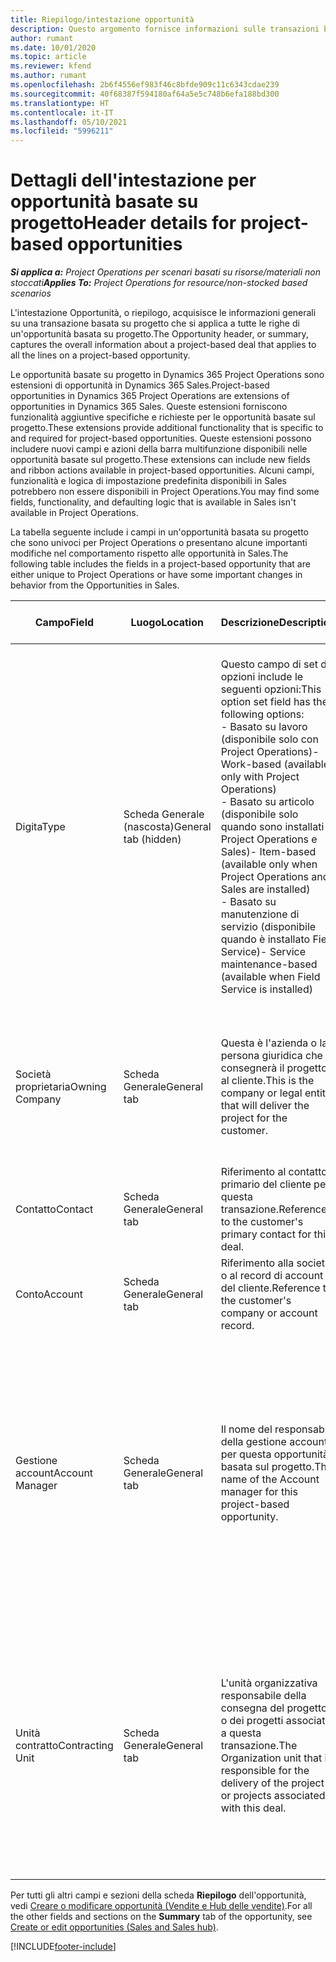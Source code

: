 ```yaml
---
title: Riepilogo/intestazione opportunità
description: Questo argomento fornisce informazioni sulle transazioni basate sul progetto e sulle righe di opportunità basate su progetto.
author: rumant
ms.date: 10/01/2020
ms.topic: article
ms.reviewer: kfend
ms.author: rumant
ms.openlocfilehash: 2b6f4556ef983f46c8bfde909c11c6343cdae239
ms.sourcegitcommit: 40f68387f594180af64a5e5c748b6efa188bd300
ms.translationtype: HT
ms.contentlocale: it-IT
ms.lasthandoff: 05/10/2021
ms.locfileid: "5996211"
---
```

# <a name="header-details-for-project-based-opportunities"></a><span data-ttu-id="eb391-103">Dettagli dell'intestazione per opportunità basate su progetto</span><span class="sxs-lookup"><span data-stu-id="eb391-103">Header details for project-based opportunities</span></span>

<span data-ttu-id="eb391-104">_**Si applica a:** Project Operations per scenari basati su risorse/materiali non stoccati_</span><span class="sxs-lookup"><span data-stu-id="eb391-104">_**Applies To:** Project Operations for resource/non-stocked based scenarios_</span></span>


<span data-ttu-id="eb391-105">L'intestazione Opportunità, o riepilogo, acquisisce le informazioni generali su una transazione basata su progetto che si applica a tutte le righe di un'opportunità basata su progetto.</span><span class="sxs-lookup"><span data-stu-id="eb391-105">The Opportunity header, or summary, captures the overall information about a project-based deal that applies to all the lines on a project-based opportunity.</span></span>

<span data-ttu-id="eb391-106">Le opportunità basate su progetto in Dynamics 365 Project Operations sono estensioni di opportunità in Dynamics 365 Sales.</span><span class="sxs-lookup"><span data-stu-id="eb391-106">Project-based opportunities in Dynamics 365 Project Operations are extensions of opportunities in Dynamics 365 Sales.</span></span> <span data-ttu-id="eb391-107">Queste estensioni forniscono funzionalità aggiuntive specifiche e richieste per le opportunità basate sul progetto.</span><span class="sxs-lookup"><span data-stu-id="eb391-107">These extensions provide additional functionality that is specific to and required for project-based opportunities.</span></span> <span data-ttu-id="eb391-108">Queste estensioni possono includere nuovi campi e azioni della barra multifunzione disponibili nelle opportunità basate sul progetto.</span><span class="sxs-lookup"><span data-stu-id="eb391-108">These extensions can include new fields and ribbon actions available in project-based opportunities.</span></span> <span data-ttu-id="eb391-109">Alcuni campi, funzionalità e logica di impostazione predefinita disponibili in Sales potrebbero non essere disponibili in Project Operations.</span><span class="sxs-lookup"><span data-stu-id="eb391-109">You may find some fields, functionality, and defaulting logic that is available in Sales isn't available in Project Operations.</span></span>

<span data-ttu-id="eb391-110">La tabella seguente include i campi in un'opportunità basata su progetto che sono univoci per Project Operations o presentano alcune importanti modifiche nel comportamento rispetto alle opportunità in Sales.</span><span class="sxs-lookup"><span data-stu-id="eb391-110">The following table includes the fields in a project-based opportunity that are either unique to Project Operations or have some important changes in behavior from the Opportunities in Sales.</span></span>

| <span data-ttu-id="eb391-111">**Campo**</span><span class="sxs-lookup"><span data-stu-id="eb391-111">**Field**</span></span> | <span data-ttu-id="eb391-112">**Luogo**</span><span class="sxs-lookup"><span data-stu-id="eb391-112">**Location**</span></span> | <span data-ttu-id="eb391-113">**Descrizione**</span><span class="sxs-lookup"><span data-stu-id="eb391-113">**Description**</span></span> | <span data-ttu-id="eb391-114">**Impatto downstream**</span><span class="sxs-lookup"><span data-stu-id="eb391-114">**Downstream impact**</span></span> |
| --- | --- | --- | --- |
| <span data-ttu-id="eb391-115">Digita</span><span class="sxs-lookup"><span data-stu-id="eb391-115">Type</span></span> | <span data-ttu-id="eb391-116">Scheda Generale (nascosta)</span><span class="sxs-lookup"><span data-stu-id="eb391-116">General tab (hidden)</span></span> | <span data-ttu-id="eb391-117">Questo campo di set di opzioni include le seguenti opzioni:</span><span class="sxs-lookup"><span data-stu-id="eb391-117">This option set field has the following options:</span></span></br><span data-ttu-id="eb391-118">- Basato su lavoro (disponibile solo con Project Operations)</span><span class="sxs-lookup"><span data-stu-id="eb391-118">- Work-based (available only with Project Operations)</span></span></br><span data-ttu-id="eb391-119">- Basato su articolo (disponibile solo quando sono installati Project Operations e Sales)</span><span class="sxs-lookup"><span data-stu-id="eb391-119">- Item-based (available only when Project Operations and Sales are installed)</span></span></br><span data-ttu-id="eb391-120">- Basato su manutenzione di servizio (disponibile quando è installato Field Service)</span><span class="sxs-lookup"><span data-stu-id="eb391-120">- Service maintenance-based (available when Field Service is installed)</span></span> | <span data-ttu-id="eb391-121">Quando si utilizza Project Operations, questo valore di campo viene impostato automaticamente su **Basato su lavoro** che classifica l'opportunità come basata su progetto.</span><span class="sxs-lookup"><span data-stu-id="eb391-121">When you use Project Operations, this field value is automatically set to **Work-based** which classifies the Opportunity as project-based.</span></span> <span data-ttu-id="eb391-122">Un'opportunità deve essere basata su progetto per abilitare tutte le estensioni e funzionalità specifiche del progetto nel processo di vendita downstream per questa transazione.</span><span class="sxs-lookup"><span data-stu-id="eb391-122">An Opportunity should be project-based to enable all project-specific extensions and functionality in the downstream sales process for this deal.</span></span> |
| <span data-ttu-id="eb391-123">Società proprietaria</span><span class="sxs-lookup"><span data-stu-id="eb391-123">Owning Company</span></span> | <span data-ttu-id="eb391-124">Scheda Generale</span><span class="sxs-lookup"><span data-stu-id="eb391-124">General tab</span></span> | <span data-ttu-id="eb391-125">Questa è l'azienda o la persona giuridica che consegnerà il progetto al cliente.</span><span class="sxs-lookup"><span data-stu-id="eb391-125">This is the company or legal entity that will deliver the project for the customer.</span></span> | <span data-ttu-id="eb391-126">Queste informazioni del campo verranno copiate nel campo corrispondente dell'offerta di progetto creata da questa opportunità.</span><span class="sxs-lookup"><span data-stu-id="eb391-126">This field information will be copied to the corresponding field on the Project quote that is created from this Opportunity.</span></span> |
| <span data-ttu-id="eb391-127">Contatto</span><span class="sxs-lookup"><span data-stu-id="eb391-127">Contact</span></span> | <span data-ttu-id="eb391-128">Scheda Generale</span><span class="sxs-lookup"><span data-stu-id="eb391-128">General tab</span></span> | <span data-ttu-id="eb391-129">Riferimento al contatto primario del cliente per questa transazione.</span><span class="sxs-lookup"><span data-stu-id="eb391-129">Reference to the customer's primary contact for this deal.</span></span> | |
| <span data-ttu-id="eb391-130">Conto</span><span class="sxs-lookup"><span data-stu-id="eb391-130">Account</span></span> | <span data-ttu-id="eb391-131">Scheda Generale</span><span class="sxs-lookup"><span data-stu-id="eb391-131">General tab</span></span> | <span data-ttu-id="eb391-132">Riferimento alla società o al record di account del cliente.</span><span class="sxs-lookup"><span data-stu-id="eb391-132">Reference to the customer's company or account record.</span></span> | |
| <span data-ttu-id="eb391-133">Gestione account</span><span class="sxs-lookup"><span data-stu-id="eb391-133">Account Manager</span></span> | <span data-ttu-id="eb391-134">Scheda Generale</span><span class="sxs-lookup"><span data-stu-id="eb391-134">General tab</span></span> | <span data-ttu-id="eb391-135">Il nome del responsabile della gestione account per questa opportunità basata sul progetto.</span><span class="sxs-lookup"><span data-stu-id="eb391-135">The name of the Account manager for this project-based opportunity.</span></span> | <span data-ttu-id="eb391-136">Il responsabile della gestione account è responsabile della gestione del rapporto con il cliente fino al completamento di questo progetto.</span><span class="sxs-lookup"><span data-stu-id="eb391-136">The Account manager is responsible for managing the relationship with the customer through the completion of this project.</span></span> <span data-ttu-id="eb391-137">In base al record della risorsa prenotabile collegato al responsabile della gestione account, l'unità contratto è predefinita.</span><span class="sxs-lookup"><span data-stu-id="eb391-137">Based on the bookable resource record tied to the Account manager, the contracting unit is defaulted.</span></span> |
| <span data-ttu-id="eb391-138">Unità contratto</span><span class="sxs-lookup"><span data-stu-id="eb391-138">Contracting Unit</span></span> | <span data-ttu-id="eb391-139">Scheda Generale</span><span class="sxs-lookup"><span data-stu-id="eb391-139">General tab</span></span> | <span data-ttu-id="eb391-140">L'unità organizzativa responsabile della consegna del progetto o dei progetti associati a questa transazione.</span><span class="sxs-lookup"><span data-stu-id="eb391-140">The Organization unit that is responsible for the delivery of the project or projects associated with this deal.</span></span> | <span data-ttu-id="eb391-141">L'unità contratto è la divisione dell'azienda che completerà i progetti dopo la chiusura della trattativa.</span><span class="sxs-lookup"><span data-stu-id="eb391-141">The contracting unit is the division of the company that will complete the project(s) after the deal is closed.</span></span> <span data-ttu-id="eb391-142">Ogni unità contratto ha una valuta e questa valuta viene utilizzata per riportare i costi stimati ed effettivi sostenuti durante il progetto.</span><span class="sxs-lookup"><span data-stu-id="eb391-142">Every contracting unit has a currency, and this currency is used to report estimated and actual costs incurred during the project.</span></span> |

<span data-ttu-id="eb391-143">Per tutti gli altri campi e sezioni della scheda **Riepilogo** dell'opportunità, vedi [Creare o modificare opportunità (Vendite e Hub delle vendite)](/dynamics365/sales-enterprise/create-edit-opportunity-sales).</span><span class="sxs-lookup"><span data-stu-id="eb391-143">For all the other fields and sections on the **Summary** tab of the opportunity, see [Create or edit opportunities (Sales and Sales hub)](/dynamics365/sales-enterprise/create-edit-opportunity-sales).</span></span>


[!INCLUDE[footer-include](../includes/footer-banner.md)]
